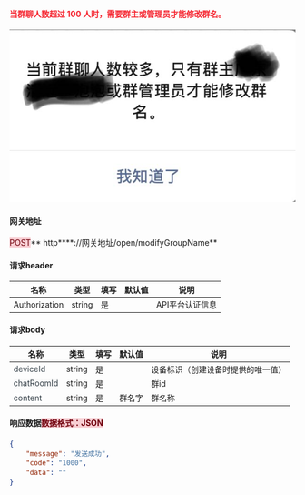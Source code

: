 #### <font style="color:#F5222D;">当群聊人数超过 100 人时，需要群主或管理员才能修改群名。</font>
<font style="color:#F5222D;"></font>

![image-1749746673084](./assets/image-1749746673084.png)



#### 网关地址
<font style="background:#F8CED3;color:#70000D">POST</font>** http****://网关地址/open/modifyGroupName**

#### 请求header
| **名称** | **类型** | **填写** | **默认值** | **说明** |
| --- | --- | --- | --- | --- |
| Authorization | string | 是 |  | API平台认证信息 |


#### 请求body
| **名称** | **类型** | **填写** | **默认值** | **说明** |
| --- | --- | --- | --- | --- |
| <font style="color:#364149;">deviceId</font> | string | 是 |  | 设备标识（创建设备时提供的唯一值） |
| <font style="color:#364149;background-color:#FAFAFA;">chatRoomId</font> | string | 是 |  | 群id |
| <font style="color:#364149;background-color:#FFFFFF;">content</font> | string | 是 | 群名字 | 群名称 |


#### 响应数据<font style="background:#F8CED3;color:#70000D">数据格式：JSON</font>
```json
{
    "message": "发送成功",
    "code": "1000",
    "data": ""
}
```


